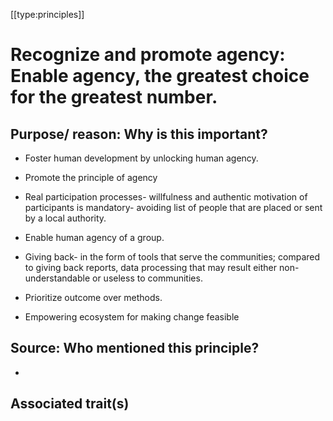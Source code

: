 [[type:principles]]

# Recognize and promote agency: Enable agency, the greatest choice for the greatest number.

## Purpose/ reason: Why is this important?

- Foster human development by unlocking human agency.  
  
- Promote the principle of agency  
  
- Real participation processes- willfulness and authentic motivation of participants is mandatory- avoiding list of people that are placed or sent by a local authority.  
  
- Enable human agency of a group.  
  
- Giving back- in the form of tools that serve the communities; compared to giving back reports, data processing that may result either non-understandable or useless to communities.  
  
- Prioritize outcome over methods.  
  
- Empowering ecosystem for making change feasible

## Source: Who mentioned this principle?

-

## Associated trait(s)
  


## 
  


##